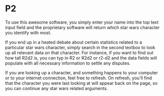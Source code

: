 # P2

To use this awesome software, you simply enter your name into the top text input field and the proprietary software will 
return which star wars character you identify with most.

If you end up in a heated debate about certain statistics related to a particular star wars character, simply search in 
the second textbox to look up all relevant data on that character. For instance, if you want to find out how tall R2d2 is, 
you can typ in R2 or R2d2 or r2-d2 and the data fields will populate with all necessary information to settle any disputes.

If you are looking up a character, and something happens to your computer or to your internet connection, feel free to refresh.
On refresh, you'll find that the character you were last looking at will appear back on the page, so you can continue
any star wars related arguments.
